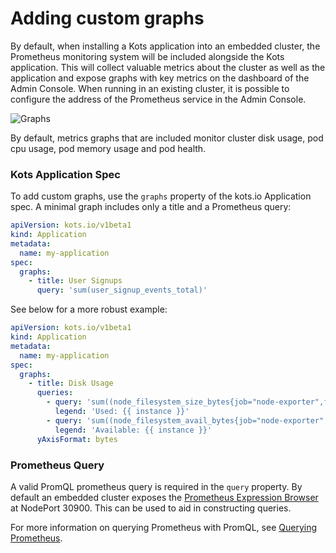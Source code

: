 # Adding custom graphs

By default, when installing a Kots application into an embedded cluster, the Prometheus monitoring system will be included alongside the Kots application.
This will collect valuable metrics about the cluster as well as the application and expose graphs with key metrics on the dashboard of the Admin Console.
When running in an existing cluster, it is possible to configure the address of the Prometheus service in the Admin Console.

![Graphs](/images/kotsadm-dashboard-graph.png)

By default, metrics graphs that are included monitor cluster disk usage, pod cpu usage, pod memory usage and pod health.

### Kots Application Spec

To add custom graphs, use the `graphs` property of the kots.io Application spec.
A minimal graph includes only a title and a Prometheus query:

```yaml
apiVersion: kots.io/v1beta1
kind: Application
metadata:
  name: my-application
spec:
  graphs:
    - title: User Signups
      query: 'sum(user_signup_events_total)'
```

See below for a more robust example:

```yaml
apiVersion: kots.io/v1beta1
kind: Application
metadata:
  name: my-application
spec:
  graphs:
    - title: Disk Usage
      queries:
        - query: 'sum((node_filesystem_size_bytes{job="node-exporter",fstype!="",instance!=""} - node_filesystem_avail_bytes{job="node-exporter", fstype!=""})) by (instance)'
          legend: 'Used: {{ instance }}'
        - query: 'sum((node_filesystem_avail_bytes{job="node-exporter",fstype!="",instance!=""})) by (instance)'
          legend: 'Available: {{ instance }}'
      yAxisFormat: bytes
```

### Prometheus Query

A valid PromQL prometheus query is required in the `query` property.
By default an embedded cluster exposes the [Prometheus Expression Browser](https://prometheus.io/docs/visualization/browser/) at NodePort 30900.
This can be used to aid in constructing queries.

For more information on querying Prometheus with PromQL, see [Querying Prometheus](https://prometheus.io/docs/prometheus/latest/querying/basics/).
